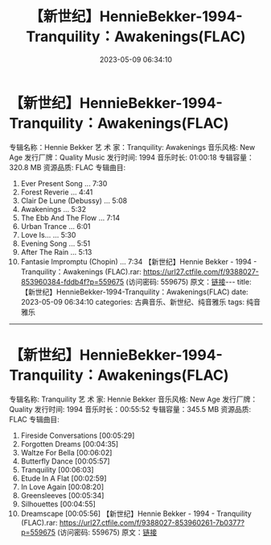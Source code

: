 ﻿---
title: 【新世纪】HennieBekker-1994-Tranquility：Awakenings(FLAC)
date: 2023-05-09 06:34:10
categories: 古典音乐、新世纪、纯音雅乐
tags: 纯音雅乐
---
# 【新世纪】HennieBekker-1994-Tranquility：Awakenings(FLAC)

专辑名称：Hennie Bekker
艺 术 家：Tranquility: Awakenings
音乐风格: New Age
发行厂牌：Quality Music
发行时间: 1994
音乐时长: 01:00:18
专辑容量：320.8 MB
资源品质: FLAC
专辑曲目:
01. Ever Present Song ... 7:30
02. Forest Reverie ... 4:41
03. Clair De Lune (Debussy) ... 5:08
04. Awakenings ... 5:32
05. The Ebb And The Flow ... 7:14
06. Urban Trance ... 6:01
07. Love Is... ... 5:30
08. Evening Song ... 5:51
09. After The Rain ... 5:13
10. Fantasie Impromptu (Chopin) ... 7:34
【新世纪】Hennie Bekker - 1994 - Tranquility：Awakenings (FLAC).rar:
https://url27.ctfile.com/f/9388027-853960384-fddb4f?p=559675
(访问密码: 559675)
原文：[链接](https://blog.sina.com.cn/s/blog_1647c7e76010311sk.html)---
title: 【新世纪】HennieBekker-1994-Tranquility：Awakenings(FLAC)
date: 2023-05-09 06:34:10
categories: 古典音乐、新世纪、纯音雅乐
tags: 纯音雅乐
---
# 【新世纪】HennieBekker-1994-Tranquility：Awakenings(FLAC)

专辑名称: Tranquility
艺 术 家: Hennie Bekker
音乐风格: New Age
发行厂牌：Quality
发行时间: 1994
音乐时长：00:55:52
专辑容量：345.5 MB
资源品质: FLAC
专辑曲目:
01. Fireside Conversations [00:05:29]
02. Forgotten Dreams [00:04:35]
03. Waltze For Bella [00:06:02]
04. Butterfly Dance [00:05:57]
05. Tranquility [00:06:03]
06. Etude In A Flat [00:02:59]
07. In Love Again [00:08:20]
08. Greensleeves [00:05:34]
09. Silhouettes [00:04:55]
10. Dreamscape [00:05:56]
【新世纪】Hennie Bekker - 1994 - Tranquility (FLAC).rar: https://url27.ctfile.com/f/9388027-853960261-7b0377?p=559675
(访问密码: 559675)
原文：[链接](https://blog.sina.com.cn/s/blog_1647c7e76010311sk.html)
